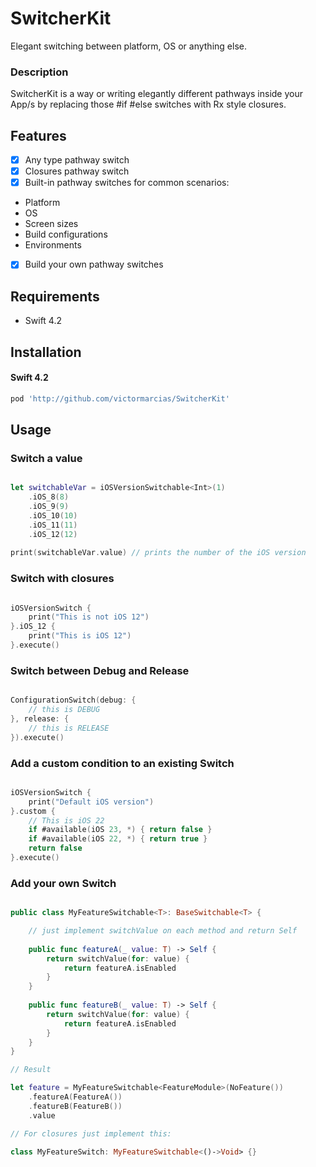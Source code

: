# SwitcherKit
Elegant switching between platform, OS or anything else.

### Description
SwitcherKit is a way or writing elegantly different pathways inside your App/s by replacing those #if #else switches with Rx style closures.

## Features
- [x] Any type pathway switch
- [x] Closures pathway switch
- [x] Built-in pathway switches for common scenarios:
- Platform
- OS
- Screen sizes
- Build configurations
- Environments
- [x] Build your own pathway switches


## Requirements
- Swift 4.2

## Installation
#### Swift 4.2
```ruby
pod 'http://github.com/victormarcias/SwitcherKit'
```


## Usage

### Switch a value
```swift

let switchableVar = iOSVersionSwitchable<Int>(1)
    .iOS_8(8)
    .iOS_9(9)
    .iOS_10(10)
    .iOS_11(11)
    .iOS_12(12)
    
print(switchableVar.value) // prints the number of the iOS version
```

### Switch with closures
```swift

iOSVersionSwitch {
    print("This is not iOS 12")
}.iOS_12 {
    print("This is iOS 12")
}.execute()

```

### Switch between Debug and Release
```swift

ConfigurationSwitch(debug: {
    // this is DEBUG
}, release: {
    // this is RELEASE
}).execute()

```

### Add a custom condition to an existing Switch

```swift

iOSVersionSwitch {
    print("Default iOS version")
}.custom {
    // This is iOS 22
    if #available(iOS 23, *) { return false }
    if #available(iOS 22, *) { return true }
    return false
}.execute()

```

### Add your own Switch

```swift

public class MyFeatureSwitchable<T>: BaseSwitchable<T> {

    // just implement switchValue on each method and return Self
    
    public func featureA(_ value: T) -> Self {
        return switchValue(for: value) {
            return featureA.isEnabled
        }
    }
    
    public func featureB(_ value: T) -> Self {
        return switchValue(for: value) {
            return featureA.isEnabled
        }
    }
}

// Result

let feature = MyFeatureSwitchable<FeatureModule>(NoFeature())
    .featureA(FeatureA())
    .featureB(FeatureB())
    .value

// For closures just implement this:

class MyFeatureSwitch: MyFeatureSwitchable<()->Void> {}

```
